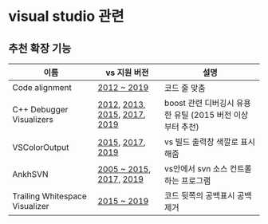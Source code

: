 # visual studio 관련

## 추천 확장 기능

|이름|vs 지원 버전|설명|
---|---|---
Code alignment | [2012 ~ 2019](https://marketplace.visualstudio.com/items?itemName=cpmcgrath.Codealignment) | 코드 줄 맞춤
C++ Debugger Visualizers| [2012](https://marketplace.visualstudio.com/items?itemName=ArkadyShapkin.CDebuggerVisualizersforVS2012), [2013](https://marketplace.visualstudio.com/items?itemName=ArkadyShapkin.CDebuggerVisualizersforVS2013), [2015](https://marketplace.visualstudio.com/items?itemName=ArkadyShapkin.CDebuggerVisualizersforVS2015), [2017](https://marketplace.visualstudio.com/items?itemName=ArkadyShapkin.CDebuggerVisualizersforVS2017), [2019](https://marketplace.visualstudio.com/items?itemName=ArkadyShapkin.CDebuggerVisualizersforVS2019) | boost 관련 디버깅시 유용한 유틸 (2015 버전 이상 부터 추천)
VSColorOutput | [2015](https://github.com/mike-ward/VSColorOutput/releases/tag/2.4), [2017](https://github.com/mike-ward/VSColorOutput/releases/tag/v2.6.4), [2019](https://marketplace.visualstudio.com/items?itemName=MikeWard-AnnArbor.VSColorOutput) | vs 빌드 출력창 색깔로 표시 해줌
AnkhSVN| [2005 ~ 2015](https://marketplace.visualstudio.com/items?itemName=vs-publisher-303797.AnkhSVN-SubversionSupportSCCProvider), [2017](https://marketplace.visualstudio.com/items?itemName=vs-publisher-303797.AnkhSVN-SubversionSupportforVisualStudio), [2019](https://marketplace.visualstudio.com/items?itemName=PhilJollans.AnkhSVN2019) | vs안에서 svn 소스 컨트롤하는 프로그램
Trailing Whitespace Visualizer | [2015 ~ 2019](https://marketplace.visualstudio.com/items?itemName=MadsKristensen.TrailingWhitespaceVisualizer) | 코드 뒷쪽의 공백표시 공백 제거

